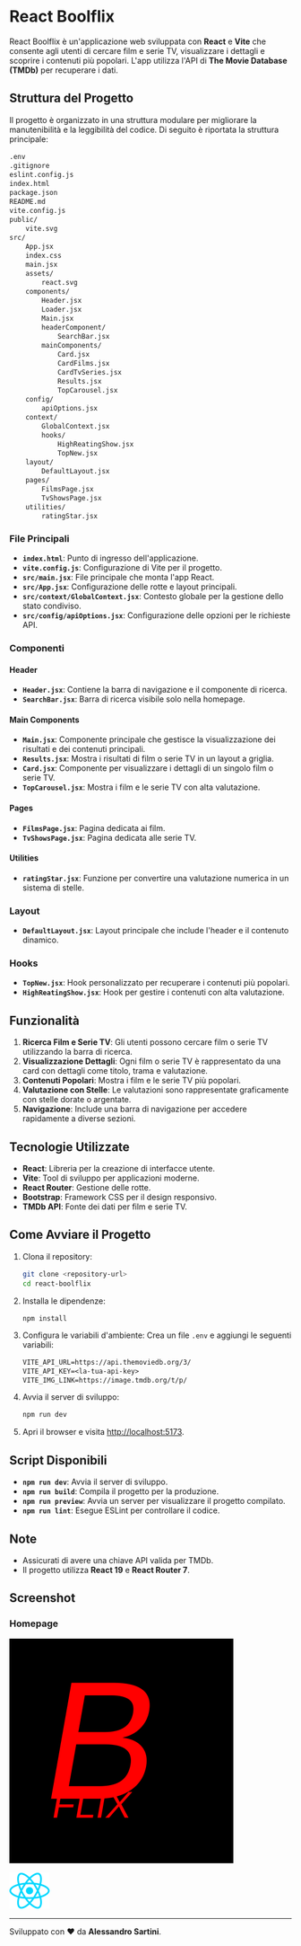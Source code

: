# React Boolflix

React Boolflix è un'applicazione web sviluppata con **React** e **Vite** che consente agli utenti di cercare film e serie TV, visualizzare i dettagli e scoprire i contenuti più popolari. L'app utilizza l'API di **The Movie Database (TMDb)** per recuperare i dati.

## Struttura del Progetto

Il progetto è organizzato in una struttura modulare per migliorare la manutenibilità e la leggibilità del codice. Di seguito è riportata la struttura principale:

```
.env
.gitignore
eslint.config.js
index.html
package.json
README.md
vite.config.js
public/
    vite.svg
src/
    App.jsx
    index.css
    main.jsx
    assets/
        react.svg
    components/
        Header.jsx
        Loader.jsx
        Main.jsx
        headerComponent/
            SearchBar.jsx
        mainComponents/
            Card.jsx
            CardFilms.jsx
            CardTvSeries.jsx
            Results.jsx
            TopCarousel.jsx
    config/
        apiOptions.jsx
    context/
        GlobalContext.jsx
        hooks/
            HighReatingShow.jsx
            TopNew.jsx
    layout/
        DefaultLayout.jsx
    pages/
        FilmsPage.jsx
        TvShowsPage.jsx
    utilities/
        ratingStar.jsx
```

### File Principali

- **`index.html`**: Punto di ingresso dell'applicazione.
- **`vite.config.js`**: Configurazione di Vite per il progetto.
- **`src/main.jsx`**: File principale che monta l'app React.
- **`src/App.jsx`**: Configurazione delle rotte e layout principali.
- **`src/context/GlobalContext.jsx`**: Contesto globale per la gestione dello stato condiviso.
- **`src/config/apiOptions.jsx`**: Configurazione delle opzioni per le richieste API.

### Componenti

#### Header

- **`Header.jsx`**: Contiene la barra di navigazione e il componente di ricerca.
- **`SearchBar.jsx`**: Barra di ricerca visibile solo nella homepage.

#### Main Components

- **`Main.jsx`**: Componente principale che gestisce la visualizzazione dei risultati e dei contenuti principali.
- **`Results.jsx`**: Mostra i risultati di film o serie TV in un layout a griglia.
- **`Card.jsx`**: Componente per visualizzare i dettagli di un singolo film o serie TV.
- **`TopCarousel.jsx`**: Mostra i film e le serie TV con alta valutazione.

#### Pages

- **`FilmsPage.jsx`**: Pagina dedicata ai film.
- **`TvShowsPage.jsx`**: Pagina dedicata alle serie TV.

#### Utilities

- **`ratingStar.jsx`**: Funzione per convertire una valutazione numerica in un sistema di stelle.

### Layout

- **`DefaultLayout.jsx`**: Layout principale che include l'header e il contenuto dinamico.

### Hooks

- **`TopNew.jsx`**: Hook personalizzato per recuperare i contenuti più popolari.
- **`HighReatingShow.jsx`**: Hook per gestire i contenuti con alta valutazione.

## Funzionalità

1. **Ricerca Film e Serie TV**: Gli utenti possono cercare film o serie TV utilizzando la barra di ricerca.
2. **Visualizzazione Dettagli**: Ogni film o serie TV è rappresentato da una card con dettagli come titolo, trama e valutazione.
3. **Contenuti Popolari**: Mostra i film e le serie TV più popolari.
4. **Valutazione con Stelle**: Le valutazioni sono rappresentate graficamente con stelle dorate o argentate.
5. **Navigazione**: Include una barra di navigazione per accedere rapidamente a diverse sezioni.

## Tecnologie Utilizzate

- **React**: Libreria per la creazione di interfacce utente.
- **Vite**: Tool di sviluppo per applicazioni moderne.
- **React Router**: Gestione delle rotte.
- **Bootstrap**: Framework CSS per il design responsivo.
- **TMDb API**: Fonte dei dati per film e serie TV.

## Come Avviare il Progetto

1. Clona il repository:

   ```sh
   git clone <repository-url>
   cd react-boolflix
   ```

2. Installa le dipendenze:

   ```sh
   npm install
   ```

3. Configura le variabili d'ambiente:
   Crea un file `.env` e aggiungi le seguenti variabili:

   ```
   VITE_API_URL=https://api.themoviedb.org/3/
   VITE_API_KEY=<la-tua-api-key>
   VITE_IMG_LINK=https://image.tmdb.org/t/p/
   ```

4. Avvia il server di sviluppo:

   ```sh
   npm run dev
   ```

5. Apri il browser e visita [http://localhost:5173](http://localhost:5173).

## Script Disponibili

- **`npm run dev`**: Avvia il server di sviluppo.
- **`npm run build`**: Compila il progetto per la produzione.
- **`npm run preview`**: Avvia un server per visualizzare il progetto compilato.
- **`npm run lint`**: Esegue ESLint per controllare il codice.

## Note

- Assicurati di avere una chiave API valida per TMDb.
- Il progetto utilizza **React 19** e **React Router 7**.

## Screenshot

### Homepage

![Homepage](public/vite.svg)


![Risultati Ricerca](src/assets/react.svg)

---

Sviluppato con ❤️ da **Alessandro Sartini**.
